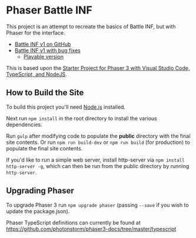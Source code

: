 # Phaser Battle INF
This project is an attempt to recreate the basics of Battle INF, but with Phaser for the interface.

- [Battle INF v1 on GitHub](https://github.com/zephren/battle-inf)
- [Battle INF v1 with bug fixes](https://github.com/JamesSkemp/battle-inf)
	- [Playable version](https://jamesskemp.github.io/battle-inf/v1/)

This is based upon the [Starter Project for Phaser 3 with Visual Studio Code, TypeScript, and NodeJS](https://github.com/JamesSkemp/phaser-starter-templates).

## How to Build the Site
To build this project you'll need [Node.js](https://nodejs.org) installed.

Next run `npm install` in the root directory to install the various dependencies.

Run `gulp` after modifying code to populate the **public** directory with the final site contents. Or run `npm run build-dev` or `npm run build` (for production) to populate the final site contents.

If you'd like to run a simple web server, install http-server via `npm install http-server -g`, which can then be run from the public directory by running `http-server`.

## Upgrading Phaser
To upgrade Phaser 3 run `npm upgrade phaser` (passing `--save` if you wish to update the package.json).

Phaser TypeScript definitions can currently be found at https://github.com/photonstorm/phaser3-docs/tree/master/typescript

